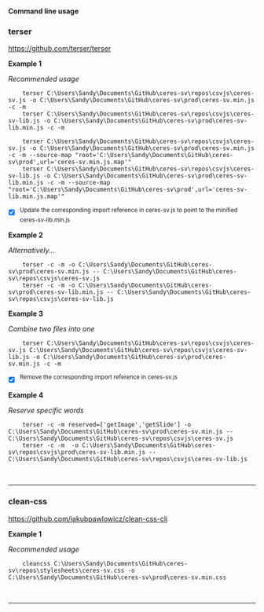 #### Command line usage

### terser

https://github.com/terser/terser

**Example 1**

*Recommended usage*

        terser C:\Users\Sandy\Documents\GitHub\ceres-sv\repos\csvjs\ceres-sv.js -o C:\Users\Sandy\Documents\GitHub\ceres-sv\prod\ceres-sv.min.js -c -m
        terser C:\Users\Sandy\Documents\GitHub\ceres-sv\repos\csvjs\ceres-sv-lib.js -o C:\Users\Sandy\Documents\GitHub\ceres-sv\prod\ceres-sv-lib.min.js -c -m

        terser C:\Users\Sandy\Documents\GitHub\ceres-sv\repos\csvjs\ceres-sv.js -o C:\Users\Sandy\Documents\GitHub\ceres-sv\prod\ceres-sv.min.js -c -m --source-map "root='C:\Users\Sandy\Documents\GitHub\ceres-sv\prod',url='ceres-sv.min.js.map'"
        terser C:\Users\Sandy\Documents\GitHub\ceres-sv\repos\csvjs\ceres-sv-lib.js -o C:\Users\Sandy\Documents\GitHub\ceres-sv\prod\ceres-sv-lib.min.js -c -m --source-map "root='C:\Users\Sandy\Documents\GitHub\ceres-sv\prod',url='ceres-sv-lib.min.js.map'"

- [x] <sup>Update the corresponding import reference in ceres-sv.js to point to the minified ceres-sv-lib.min.js</sup>

**Example 2**

*Alternatively...*

        terser -c -m -o C:\Users\Sandy\Documents\GitHub\ceres-sv\prod\ceres-sv.min.js -- C:\Users\Sandy\Documents\GitHub\ceres-sv\repos\csvjs\ceres-sv.js
        terser -c -m -o C:\Users\Sandy\Documents\GitHub\ceres-sv\prod\ceres-sv-lib.min.js -- C:\Users\Sandy\Documents\GitHub\ceres-sv\repos\csvjs\ceres-sv-lib.js

**Example 3**

*Combine two files into one*

        terser C:\Users\Sandy\Documents\GitHub\ceres-sv\repos\csvjs\ceres-sv.js C:\Users\Sandy\Documents\GitHub\ceres-sv\repos\csvjs\ceres-sv-lib.js -o C:\Users\Sandy\Documents\GitHub\ceres-sv\prod\ceres-sv.min.js -c -m

- [x] <sup>Remove the corresponding import reference in ceres-sv.js</sup>

**Example 4**

*Reserve specific words*

        terser -c -m reserved=['getImage','getSlide'] -o C:\Users\Sandy\Documents\GitHub\ceres-sv\prod\ceres-sv.min.js -- C:\Users\Sandy\Documents\GitHub\ceres-sv\repos\csvjs\ceres-sv.js
        terser -c -m  -o C:\Users\Sandy\Documents\GitHub\ceres-sv\repos\csvjs\prod\ceres-sv-lib.min.js -- C:\Users\Sandy\Documents\GitHub\ceres-sv\repos\csvjs\ceres-sv-lib.js

<br>

***



### clean-css

https://github.com/jakubpawlowicz/clean-css-cli

**Example 1**

*Recommended usage*

        cleancss C:\Users\Sandy\Documents\GitHub\ceres-sv\repos\stylesheets\ceres-sv.css -o C:\Users\Sandy\Documents\GitHub\ceres-sv\prod\ceres-sv.min.css

<br>

***        
